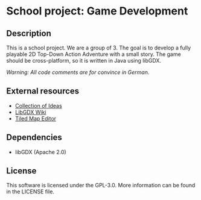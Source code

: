 # School project: Game Development

## Description
This is a school project. We are a group of 3. The goal is to develop a fully playable 2D Top-Down Action Adventure with a small story. The game should be cross-platform, so it is written in Java using libGDX. 

_Warning: All code comments are for convince in German._

## External resources
* [Collection of Ideas](https://piratenpad.de/p/RPG-school-game)
* [LibGDX Wiki](https://github.com/libgdx/libgdx/wiki)
* [Tiled Map Editor](http://www.mapeditor.org)

## Dependencies
* libGDX (Apache 2.0)

## License

This software is licensed under the GPL-3.0. More information can be found in the LICENSE file.
